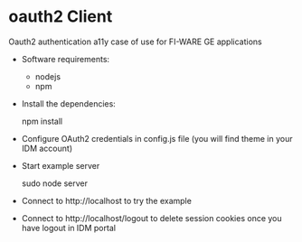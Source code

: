 oauth2 Client
===================

Oauth2 authentication a11y case of use for FI-WARE GE applications

- Software requirements:

	+ nodejs 
	+ npm

- Install the dependencies: 

	npm install

- Configure OAuth2 credentials in config.js file (you will find theme in your IDM account)

- Start example server

	sudo node server

- Connect to http://localhost to try the example 

* Connect to http://localhost/logout to delete session cookies once you have logout in IDM portal

